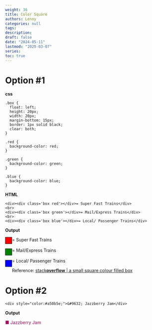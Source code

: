 ```yaml
---
weight: 36
title: Color Square
authors: Lenny
categories: null
tags: 
description: 
draft: false
date: "2024-05-11"
lastmod: "2025-03-07"
series:
toc: true
---
```


<style>
.box {
  float: left;
  height: 20px;
  width: 20px;
  margin-bottom: 15px;
  border: 1px solid black;
  clear: both;
}

.red {
  background-color: red;
}

.green {
  background-color: green;
}

.blue {
  background-color: blue;
}
</style>

<!--more-->

# Option #1

<b>css</b>
```
.box {
  float: left;
  height: 20px;
  width: 20px;
  margin-bottom: 15px;
  border: 1px solid black;
  clear: both;
}

.red {
  background-color: red;
}

.green {
  background-color: green;
}

.blue {
  background-color: blue;
}
```

<b>HTML</b>
```
<div><div class='box red'></div>= Super Fast Trains</div>
<br>
<div><div class='box green'></div>= Mail/Express Trains</div>
<br>
<div><div class='box blue'></div>= Local/ Passenger Trains</div>
```



<b>Output</b>   

<body>
<div><div class='box red'></div>= Super Fast Trains</div>
<br>
<div><div class='box green'></div>= Mail/Express Trains</div>
<br>
<div><div class='box blue'></div>= Local/ Passenger Trains</div>
</body>


Reference: <a href = "https://stackoverflow.com/questions/49070926/i-want-to-create-a-small-square-colour-filled-box-in-html-css-and-most-import" target="_blank" rel="noopener noreferrer">stack<b>overflow</b> | a small square colour filled box</a>

# Option #2
```
<div style="color:#a50b5e;">&#9632; Jazzberry Jam</div>
```

<b>Output</b>
<div style="color: #a50b5e;">&#9632; Jazzberry Jam</div>





